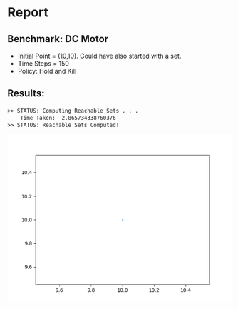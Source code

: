 # Report

## Benchmark: DC Motor

* Initial Point = (10,10). Could have also started with a set.
* Time Steps = 150
* Policy: Hold and Kill

## Results:

```shell
>> STATUS: Computing Reachable Sets . . .
	Time Taken:  2.865734338760376
>> STATUS: Reachable Sets Computed!
```

![all_trajs](https://github.com/bineet-coderep/Jittery-Scheduler/blob/ULSBased/output/HoldKill/all_trajectoriesgif.gif)

